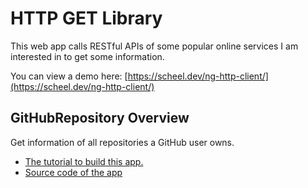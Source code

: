 # HTTP GET Library

This web app calls RESTful APIs of some popular online services I am interested in to get some information.

You can view a demo here: [https://scheel.dev/ng-http-client/](https://scheel.dev/ng-http-client/)

## GitHubRepository Overview

Get information of all repositories a GitHub user owns.

* [The tutorial to build this app.](https://www.tektutorialshub.com/angular/angular-http-get-example-using-httpclient/)
* [Source code of the app](https://github.com/tekTutorialsHub/HTTP)
